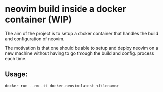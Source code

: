 # neovim build inside a docker container (WIP)

The aim of the project is to setup a docker container that handles the build and configuration of neovim.

The motivation is that one should be able to setup and deploy neovim on a new machine without having to go through the build and config. process each time.

## Usage:

```
docker run --rm -it docker-neovim:latest <filename>
```
